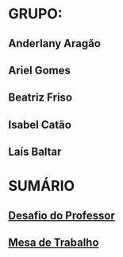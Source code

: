 # GRUPO: 
## Anderlany Aragão
## Ariel Gomes
## Beatriz Friso
## Isabel Catão
## Laís Baltar
#
# SUMÁRIO
## [Desafio do Professor](./Desafio_Aula07/Desafio_Aula07/Program.cs)

## [Mesa de Trabalho](Program.cs)